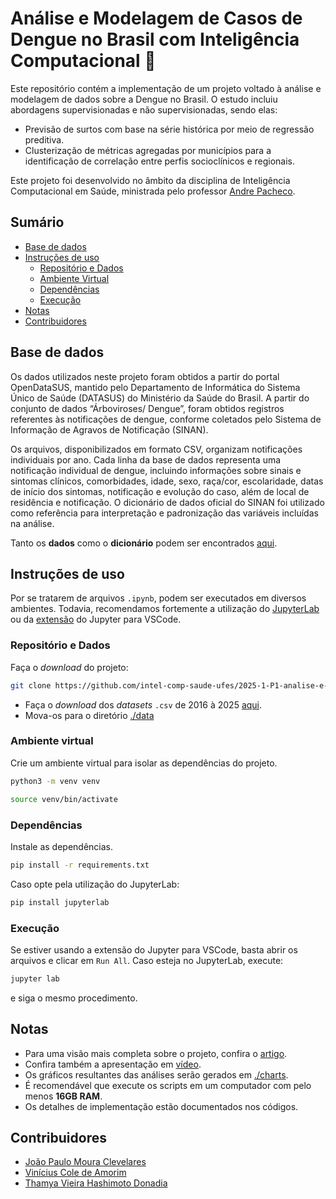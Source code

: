 # Análise e Modelagem de Casos de Dengue no Brasil com Inteligência Computacional 🦟

Este repositório contém a implementação de um projeto voltado à análise e modelagem de dados sobre a Dengue no Brasil. O estudo incluiu abordagens supervisionadas e não supervisionadas, sendo elas:
 - Previsão de surtos com base na série histórica por meio de regressão preditiva.
 - Clusterização de métricas agregadas por municípios para a identificação de correlação entre perfis socioclínicos e regionais.

Este projeto foi desenvolvido no âmbito da disciplina de Inteligência Computacional em Saúde, ministrada pelo professor [Andre Pacheco](https://github.com/paaatcha). 

## Sumário
 - [Base de dados](#base-de-dados)
 - [Instruções de uso](#instruções-de-uso)
   - [Repositório e Dados](#repositório-e-dados)
   - [Ambiente Virtual](#ambiente-virtual)
   - [Dependências](#dependências)
   - [Execução](#execução)
 - [Notas](#notas)
 - [Contribuidores](#contribuidores)

## Base de dados
Os dados utilizados neste projeto foram obtidos a partir do portal OpenDataSUS, mantido pelo Departamento de Informática do Sistema Único de Saúde (DATASUS) do Ministério da Saúde do Brasil. A partir do conjunto de dados “Árboviroses/ Dengue”, foram obtidos registros referentes às notificações de dengue, conforme coletados pelo Sistema de Informação de Agravos de Notificação (SINAN).

Os arquivos, disponibilizados em formato CSV, organizam notificações individuais por ano. Cada linha da base de dados representa uma notificação individual de dengue, incluindo informações sobre sinais e sintomas clínicos, comorbidades, idade, sexo, raça/cor, escolaridade, datas de início dos sintomas, notificação e evolução do caso, além de local de residência e notificação. O dicionário de dados oficial do SINAN foi utilizado como referência para interpretação e padronização das variáveis incluídas na análise.

Tanto os **dados** como o **dicionário** podem ser encontrados [aqui](https://opendatasus.saude.gov.br/dataset/arboviroses-dengue).

## Instruções de uso
Por se tratarem de arquivos `.ipynb`, podem ser executados em diversos ambientes. Todavia, recomendamos fortemente a utilização do [JupyterLab](https://jupyter.org/install) ou da [extensão](https://marketplace.visualstudio.com/items?itemName=ms-toolsai.jupyter) do Jupyter para VSCode.

### Repositório e Dados
Faça o *download* do projeto:
```bash
git clone https://github.com/intel-comp-saude-ufes/2025-1-P1-analise-e-modelagem-de-casos-de-dengue-no-brasil.git && cd 2025-1-P1-analise-e-modelagem-de-casos-de-dengue-no-brasil
```
 - Faça o *download* dos *datasets* `.csv` de 2016 à 2025 [aqui](https://opendatasus.saude.gov.br/dataset/arboviroses-dengue).
 - Mova-os para o diretório [./data](./data/)

### Ambiente virtual
Crie um ambiente virtual para isolar as dependências do projeto.
```bash
python3 -m venv venv
```
```bash
source venv/bin/activate
```

### Dependências
Instale as dependências.
```bash
pip install -r requirements.txt
```
Caso opte pela utilização do JupyterLab:
```bash
pip install jupyterlab
```

### Execução
Se estiver usando a extensão do Jupyter para VSCode, basta abrir os arquivos e clicar em `Run All`. Caso esteja no JupyterLab, execute:
```bash
jupyter lab
```
e siga o mesmo procedimento.

## Notas
 - Para uma visão mais completa sobre o projeto, confira o [artigo](https://drive.google.com/file/d/1nJSWtydSFJdwfBZPk1QDq7wv4QZ7HTUP/view?usp=sharing).
 - Confira também a apresentação em [vídeo](https://youtu.be/Htf6eG-Vn2I).
 - Os gráficos resultantes das análises serão gerados em [./charts](./charts/).
 - É recomendável que execute os scripts em um computador com pelo menos **16GB RAM**.
 - Os detalhes de implementação estão documentados nos códigos.

## Contribuidores
 - [João Paulo Moura Clevelares](https://github.com/vortex2jm)
 - [Vinícius Cole de Amorim](https://github.com/viniciuscole)
 - [Thamya Vieira Hashimoto Donadia](https://github.com/thamyadonadia?tab=repositories)

